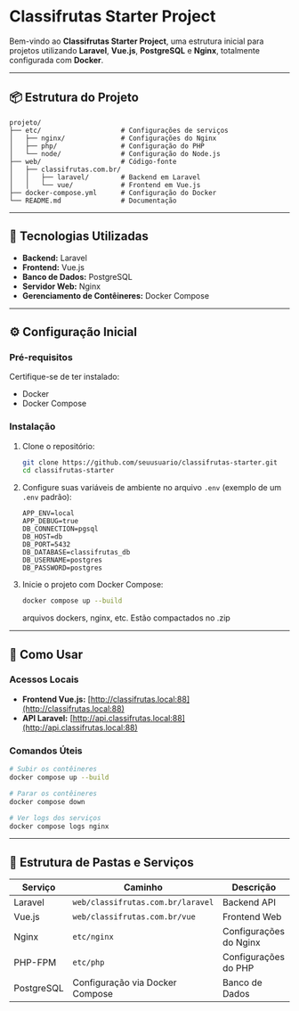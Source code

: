 # Classifrutas Starter Project

Bem-vindo ao **Classifrutas Starter Project**, uma estrutura inicial para projetos utilizando **Laravel**, **Vue.js**, **PostgreSQL** e **Nginx**, totalmente configurada com **Docker**.

---

## 📦 Estrutura do Projeto

```plaintext
projeto/
├── etc/                    # Configurações de serviços
│   ├── nginx/              # Configurações do Nginx
│   ├── php/                # Configuração do PHP
│   └── node/               # Configuração do Node.js
├── web/                    # Código-fonte
│   ├── classifrutas.com.br/
│   │   ├── laravel/        # Backend em Laravel
│   │   └── vue/            # Frontend em Vue.js
├── docker-compose.yml      # Configuração do Docker
└── README.md               # Documentação
```

---

## 🚀 Tecnologias Utilizadas

- **Backend:** Laravel
- **Frontend:** Vue.js
- **Banco de Dados:** PostgreSQL
- **Servidor Web:** Nginx
- **Gerenciamento de Contêineres:** Docker Compose

---

## ⚙️ Configuração Inicial

### **Pré-requisitos**
Certifique-se de ter instalado:
- Docker
- Docker Compose

### **Instalação**

1. Clone o repositório:
   ```bash
   git clone https://github.com/seuusuario/classifrutas-starter.git
   cd classifrutas-starter
   ```

2. Configure suas variáveis de ambiente no arquivo `.env` (exemplo de um `.env` padrão):
   ```dotenv
   APP_ENV=local
   APP_DEBUG=true
   DB_CONNECTION=pgsql
   DB_HOST=db
   DB_PORT=5432
   DB_DATABASE=classifrutas_db
   DB_USERNAME=postgres
   DB_PASSWORD=postgres
   ```

3. Inicie o projeto com Docker Compose:
   ```bash
   docker compose up --build
   ```
   arquivos dockers, nginx, etc. Estão compactados no .zip

---

## 🔧 Como Usar

### Acessos Locais
- **Frontend Vue.js:** [http://classifrutas.local:88](http://classifrutas.local:88)
- **API Laravel:** [http://api.classifrutas.local:88](http://api.classifrutas.local:88)

### Comandos Úteis

```bash
# Subir os contêineres
docker compose up --build

# Parar os contêineres
docker compose down

# Ver logs dos serviços
docker compose logs nginx
```

---

## 📂 Estrutura de Pastas e Serviços

| Serviço   | Caminho                            | Descrição               |
|-----------|------------------------------------|-------------------------|
| Laravel   | `web/classifrutas.com.br/laravel` | Backend API             |
| Vue.js    | `web/classifrutas.com.br/vue`     | Frontend Web            |
| Nginx     | `etc/nginx`                       | Configurações do Nginx  |
| PHP-FPM   | `etc/php`                         | Configurações do PHP    |
| PostgreSQL| Configuração via Docker Compose   | Banco de Dados          |
